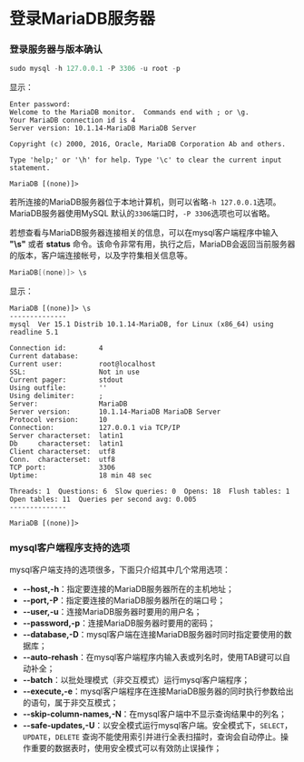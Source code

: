 登录MariaDB服务器
=========================================
### 登录服务器与版本确认
```powershell
sudo mysql -h 127.0.0.1 -P 3306 -u root -p
```
显示：
```
Enter password:
Welcome to the MariaDB monitor.  Commands end with ; or \g.
Your MariaDB connection id is 4
Server version: 10.1.14-MariaDB MariaDB Server

Copyright (c) 2000, 2016, Oracle, MariaDB Corporation Ab and others.

Type 'help;' or '\h' for help. Type '\c' to clear the current input statement.

MariaDB [(none)]>
```
若所连接的MariaDB服务器位于本地计算机，则可以省略`-h 127.0.0.1`选项。MariaDB服务器使用MySQL
默认的`3306`端口时，`-P 3306`选项也可以省略。

若想查看与MariaDB服务器连接相关的信息，可以在mysql客户端程序中输入 **"\s"** 或者 **status**
命令。该命令非常有用，执行之后，MariaDB会返回当前服务器的版本，客户端连接帐号，以及字符集相关信息等。
```powershell
MariaDB[(none)]> \s
```
显示：
```
MariaDB [(none)]> \s
--------------
mysql  Ver 15.1 Distrib 10.1.14-MariaDB, for Linux (x86_64) using readline 5.1

Connection id:        4
Current database:
Current user:         root@localhost
SSL:                  Not in use
Current pager:        stdout
Using outfile:        ''
Using delimiter:      ;
Server:               MariaDB
Server version:       10.1.14-MariaDB MariaDB Server
Protocol version:     10
Connection:           127.0.0.1 via TCP/IP
Server characterset:  latin1
Db     characterset:  latin1
Client characterset:  utf8
Conn.  characterset:  utf8
TCP port:             3306
Uptime:               18 min 48 sec

Threads: 1  Questions: 6  Slow queries: 0  Opens: 18  Flush tables: 1  Open tables: 11  Queries per second avg: 0.005
--------------

MariaDB [(none)]>
```

### mysql客户端程序支持的选项
mysql客户端支持的选项很多，下面只介绍其中几个常用选项：
+ **--host,-h**：指定要连接的MariaDB服务器所在的主机地址；
+ **--port,-P**：指定要连接的MariaDB服务器所在的端口号；
+ **--user,-u**：连接MariaDB服务器时要用的用户名；
+ **--password,-p**：连接MariaDB服务器时要用的密码；
+ **--database,-D**：mysql客户端在连接MariaDB服务器时同时指定要使用的数据库；
+ **--auto-rehash**：在mysql客户端程序内输入表或列名时，使用TAB键可以自动补全；
+ **--batch**：以批处理模式（非交互模式）运行mysql客户端程序；
+ **--execute,-e**：mysql客户端程序在连接MariaDB服务器的同时执行参数给出的语句，属于非交互模式；
+ **--skip-column-names,-N**：在mysql客户端中不显示查询结果中的列名；
+ **--safe-updates,-U**：以安全模式运行mysql客户端。安全模式下，`SELECT`，`UPDATE`，`DELETE`
查询不能使用索引并进行全表扫描时，查询会自动停止。操作重要的数据表时，使用安全模式可以有效防止误操作；
